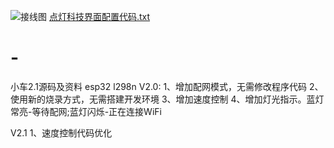 ![接线图](https://user-images.githubusercontent.com/34038936/215248605-80b88f99-7498-459f-b13d-9e4523e1b12c.jpg)
[点灯科技界面配置代码.txt](https://github.com/652436962/-/files/10526047/default.txt)

# -
小车2.1源码及资料 esp32 l298n
V2.0:
1、增加配网模式，无需修改程序代码
2、使用新的烧录方式，无需搭建开发环境
3、增加速度控制
4、增加灯光指示。蓝灯常亮-等待配网;蓝灯闪烁-正在连接WiFi

V2.1
1、速度控制代码优化
